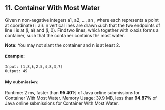 ## 11. Container With Most Water
Given n non-negative integers a1, a2, ..., an , where each represents a point at coordinate (i, ai). n vertical lines are drawn such that the two endpoints of line i is at (i, ai) and (i, 0). Find two lines, which together with x-axis forms a container, such that the container contains the most water.

**Note**: You may not slant the container and n is at least 2.

#### Example:

```
Input: [1,8,6,2,5,4,8,3,7]
Output: 49
```

#### My submission:
Runtime: 2 ms, faster than **95.40%** of Java online submissions for Container With Most Water.
Memory Usage: 39.9 MB, less than **94.87%** of Java online submissions for Container With Most Water.

